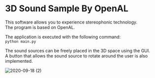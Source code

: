 # 3D Sound Sample By OpenAL

This software allows you to experience stereophonic technology.   
The program is based on OpenAL.  
  
The application is executed with the following command:  
`python main.py`  
  
The sound sources can be freely placed in the 3D space using the GUI.  
A button that allows the sound source to rotate around the user is also implemented.  
  
![2020-09-18 (2)](https://user-images.githubusercontent.com/51392910/93586489-58be9980-f9e3-11ea-8525-05dfb6e94652.png)
